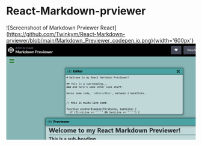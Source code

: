# React-Markdown-prviewer
![Screenshoot of Markdown Prviewer React]
(https://github.com/Twinkym/React-Markdown-prviewer/blob/main/Markdown_Previewer_codepen.io.png){width='600px'}
<img src="https://github.com/Twinkym/React-Markdown-prviewer/blob/main/Markdown_Previewer_codepen.io.png" alt="JuveR" width="600px">
